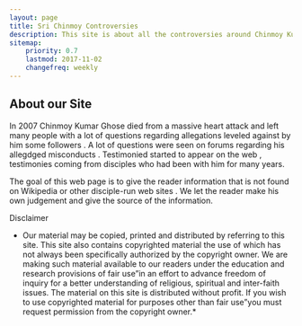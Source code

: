 ```yaml
---
layout: page
title: Sri Chinmoy Controversies
description: This site is about all the controversies around Chinmoy Kumar Ghose, aka Sri Chinmoy from the SA Ashram
sitemap:
    priority: 0.7
    lastmod: 2017-11-02
    changefreq: weekly
---
```

## About our Site

In 2007 Chinmoy Kumar Ghose died from a massive heart attack and left many people with a lot of questions 
regarding allegations leveled against by him some followers . A lot of questions were seen on forums regarding 
his allegdged misconducts . Testimonied started to appear on the web , testimonies coming from disciples who had been 
with him for many years. 

The goal of this web page is to give the reader information that is not found on Wikipedia or other 
disciple-run web sites . We let the reader make his own judgement and give the source of the information.

Disclaimer
* Our material may be copied, printed and distributed by referring to this site. This site also contains copyrighted material the use of which has not always been specifically authorized by the copyright owner. We are making such material available to our readers under the education and research provisions of  fair use”in an effort to advance freedom of inquiry for a better understanding of religious, spiritual and inter-faith issues. The material on this site is distributed without profit. If you wish to use copyrighted material for purposes other than  fair use”you must request permission from the copyright owner.*
